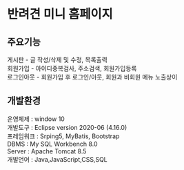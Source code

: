 # 반려견 미니 홈페이지

## 주요기능
게시판 - 글 작성/삭제 및 수정, 목록출력<Br>
회원가입 - 아이디중복검사, 주소검색, 회원가입등록<Br>
로그인아웃 - 회원가입 후 로그인/아웃, 회원과 비회원 메뉴 노출상이<Br>

## 개발환경
운영체제 : window 10<Br>
개발도구 : Eclipse version 2020-06 (4.16.0)<Br>
프레임워크 : Srping5, MyBatis, Bootstrap<Br>
DBMS : My SQL Workbench 8.0<Br>
Server : Apache Tomcat 8.5<Br>
개발언어 : Java,JavaScript,CSS,SQL<Br>

